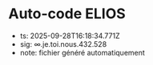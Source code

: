 # Auto-code ELIOS
- ts: 2025-09-28T16:18:34.771Z
- sig: ∞.je.toi.nous.432.528
- note: fichier généré automatiquement